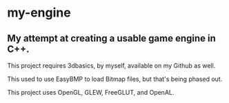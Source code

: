 my-engine
=========
My attempt at creating a usable game engine in C++.
---------

This project requires 3dbasics, by myself, available on my Github as well.

This used to use EasyBMP to load Bitmap files, but that's being phased out.

This project uses OpenGL, GLEW, FreeGLUT, and OpenAL.
